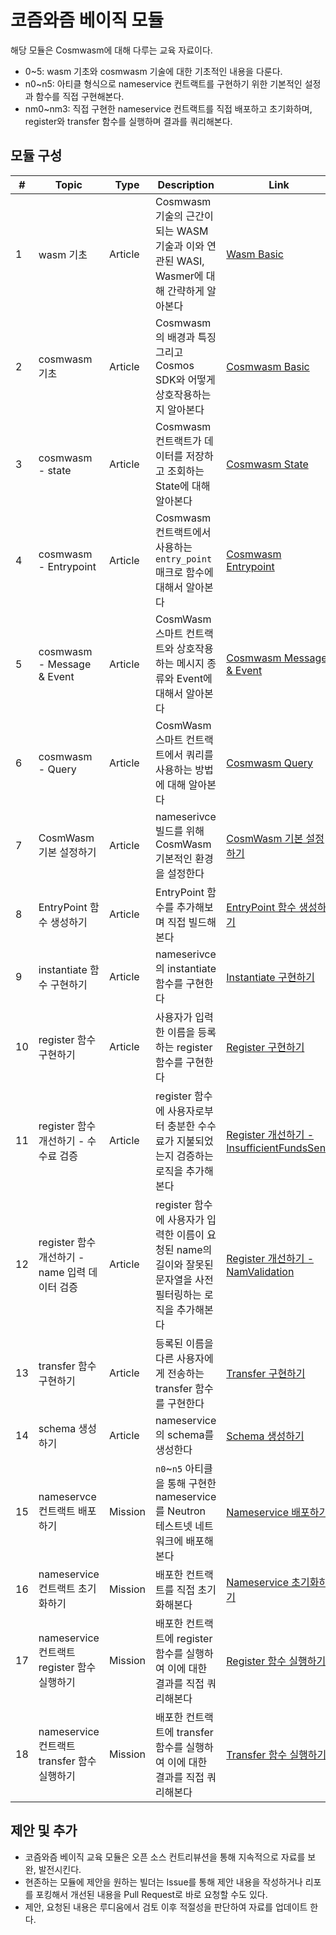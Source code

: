 # 코즘와즘 베이직 모듈 
해당 모듈은 Cosmwasm에 대해 다루는 교육 자료이다. 
- 0~5: wasm 기초와 cosmwasm 기술에 대한 기초적인 내용을 다룬다. 
- n0~n5: 아티클 형식으로 nameservice 컨트랙트를 구현하기 위한 기본적인 설정과 함수를 직접 구현해본다.
- nm0~nm3: 직접 구현한 nameservice 컨트랙트를 직접 배포하고 초기화하며, register와 transfer 함수를 실행하며 결과를 쿼리해본다.

## 모듈 구성
| # | Topic | Type | Description | Link |
|---|-------|------|-------------|------|
| 1 | wasm 기초 | Article | Cosmwasm 기술의 근간이 되는 WASM 기술과 이와 연관된 WASI, Wasmer에 대해 간략하게 알아본다 | [Wasm Basic](./01_wasm_basic.md) |
| 2 | cosmwasm 기초 | Article | Cosmwasm의 배경과 특징 그리고 Cosmos SDK와 어떻게 상호작용하는지 알아본다  | [Cosmwasm Basic](./02_cosmwasm_basic.md) |
| 3 | cosmwasm - state | Article | Cosmwasm 컨트랙트가 데이터를 저장하고 조회하는 State에 대해 알아본다 | [Cosmwasm State](./03_state.md) |
| 4 | cosmwasm - Entrypoint | Article | Cosmwasm 컨트랙트에서 사용하는 `entry_point` 매크로 함수에 대해서 알아본다 | [Cosmwasm Entrypoint](./04_entrypoint.md) |
| 5 | cosmwasm - Message & Event | Article | CosmWasm 스마트 컨트랙트와 상호작용하는 메시지 종류와 Event에 대해서 알아본다 | [Cosmwasm Message & Event](./05_message_and_event.md) |
| 6 | cosmwasm - Query | Article | CosmWasm 스마트 컨트랙트에서 쿼리를 사용하는 방법에 대해 알아본다 | [Cosmwasm Query](./06_query.md) |
| 7 | CosmWasm 기본 설정하기 | Article | nameserivce 빌드를 위해 CosmWasm 기본적인 환경을 설정한다 | [CosmWasm 기본 설정하기](./07_build_nameservice.md) |
| 8 | EntryPoint 함수 생성하기 | Article | EntryPoint 함수를 추가해보며 직접 빌드해본다  | [EntryPoint 함수 생성하기](./08_create_entrypoint.md) |
| 9 | instantiate 함수 구현하기 | Article | nameserivce의 instantiate 함수를 구현한다 | [Instantiate 구현하기](./09_impl_instantiate.md) |
| 10 | register 함수 구현하기 | Article | 사용자가 입력한 이름을 등록하는 register 함수를 구현한다 | [Register 구현하기](./10_impl_register.md) |
| 11 | register 함수 개선하기 - 수수료 검증 | Article | register 함수에 사용자로부터 충분한 수수료가 지불되었는지 검증하는 로직을 추가해본다 | [Register 개선하기 - InsufficientFundsSend](./11_improvement_insufficeint_coin.md) | 
| 12 | register 함수 개선하기 - name 입력 데이터 검증 | Article | register 함수에 사용자가 입력한 이름이 요청된 name의 길이와 잘못된 문자열을 사전 필터링하는 로직을 추가해본다 | [Register 개선하기 - NamValidation](./12_improvement_name_validation.md)
| 13 | transfer 함수 구현하기 | Article | 등록된 이름을 다른 사용자에게 전송하는 transfer 함수를 구현한다 | [Transfer 구현하기](./13_impl_transfer.md) |
| 14 | schema 생성하기 | Article | nameservice의 schema를 생성한다 | [Schema 생성하기](./14_create_schema.md) |
| 15 | nameservce 컨트랙트 배포하기 | Mission | `n0`~`n5` 아티클을 통해 구현한 nameservice를 Neutron 테스트넷 네트워크에 배포해본다 | [Nameservice 배포하기](./15_deploy_contract.md) |
| 16 | nameservice 컨트랙트 초기화하기 | Mission | 배포한 컨트랙트를 직접 초기화해본다 | [Nameservice 초기화하기](./16_instantiate_contract.md) |
| 17 | nameservice 컨트랙트 register 함수 실행하기 | Mission | 배포한 컨트랙트에 register 함수를 실행하여 이에 대한 결과를 직접 쿼리해본다 | [Register 함수 실행하기](./33a_register_tx_and_query.md) |
| 18 | nameservice 컨트랙트 transfer 함수 실행하기 | Mission | 배포한 컨트랙트에 transfer 함수를 실행하여 이에 대한 결과를 직접 쿼리해본다 | [Transfer 함수 실행하기](./33b_transfer_tx_and_query.md) |


## 제안 및 추가 
- 코즘와즘 베이직 교육 모듈은 오픈 소스 컨트리뷰션을 통해 지속적으로 자료를 보완, 발전시킨다.
- 현존하는 모듈에 제안을 원하는 빌더는 Issue를 통해 제안 내용을 작성하거나 리포를 포킹해서 개선된 내용을 Pull Request로 바로 요청할 수도 있다.
- 제안, 요청된 내용은 루디움에서 검토 이후 적절성을 판단하여 자료를 업데이트 한다.
